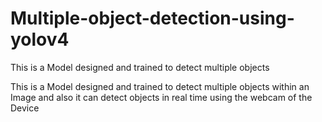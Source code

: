 # Multiple-object-detection-using-yolov4
This is a Model designed and trained to detect multiple objects

This is a Model designed and trained to detect multiple objects within an Image and also it can detect objects in real time using the webcam of the Device

